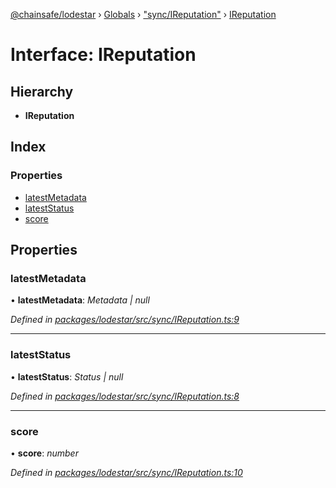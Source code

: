 [@chainsafe/lodestar](../README.md) › [Globals](../globals.md) › ["sync/IReputation"](../modules/_sync_ireputation_.md) › [IReputation](_sync_ireputation_.ireputation.md)

# Interface: IReputation

## Hierarchy

* **IReputation**

## Index

### Properties

* [latestMetadata](_sync_ireputation_.ireputation.md#latestmetadata)
* [latestStatus](_sync_ireputation_.ireputation.md#lateststatus)
* [score](_sync_ireputation_.ireputation.md#score)

## Properties

###  latestMetadata

• **latestMetadata**: *Metadata | null*

*Defined in [packages/lodestar/src/sync/IReputation.ts:9](https://github.com/ChainSafe/lodestar/blob/0cfbab631/packages/lodestar/src/sync/IReputation.ts#L9)*

___

###  latestStatus

• **latestStatus**: *Status | null*

*Defined in [packages/lodestar/src/sync/IReputation.ts:8](https://github.com/ChainSafe/lodestar/blob/0cfbab631/packages/lodestar/src/sync/IReputation.ts#L8)*

___

###  score

• **score**: *number*

*Defined in [packages/lodestar/src/sync/IReputation.ts:10](https://github.com/ChainSafe/lodestar/blob/0cfbab631/packages/lodestar/src/sync/IReputation.ts#L10)*

